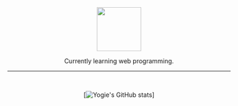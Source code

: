<div id="header" align="center">
  <img src="https://media.giphy.com/media/M9gbBd9nbDrOTu1Mqx/giphy.gif" width="100"/>
</div>

<p align = "center">
    Currently learning web programming.
</p>

---

</br>

<div align = "center">

<p>

[![Yogie's GitHub stats](https://github-readme-stats.vercel.app/api?username=yogiealfin&show_icons=true&theme=radical)]

</p>

</div>
